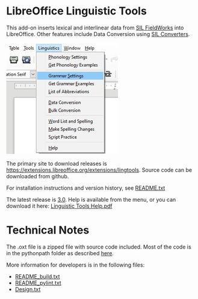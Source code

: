 # LibreOffice Linguistic Tools

This add-on inserts lexical and interlinear data from [SIL FieldWorks](http://software.sil.org/fieldworks/) into LibreOffice.  Other features include Data Conversion using [SIL Converters](http://scripts.sil.org/cms/scripts/page.php?site_id=nrsi&id=EncCnvtrs).

![OOLT menu](/external%20docs/writer_menu.jpg)

The primary site to download releases is https://extensions.libreoffice.org/extensions/lingtools.  Source code can be downloaded from github.

For installation instructions and version history, see [README.txt](/LinguisticTools/help/README.txt)

The latest release is [3.0](/releases/tag/3.0).  Help is available from the menu, or you can download it here: [Linguistic Tools Help.pdf](/external%20docs/Linguistic_Tools_Help.pdf)

# Technical Notes

The .oxt file is a zipped file with source code included.  Most of the code is in the pythonpath folder as described [here](https://wiki.openoffice.org/wiki/Python/Transfer_from_Basic_to_Python#Importing_Modules).

More information for developers is in the following files:
- [README_build.txt](/LinguisticTools/build/README_build.txt)
- [README_pylint.txt](/LinguisticTools/build/README_pylint.txt)
- [Design.txt](/Design.txt)
